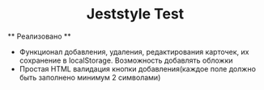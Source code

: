 <h1 align='center'>Jeststyle Test</h1>

** Реализовано **
 - Функционал добавления, удаления, редактирования карточек, их сохранение в localStorage. Возможность добавлять обложки
 - Простая HTML валидация кнопки добавления(каждое поле должно быть заполнено минимум 2 символами)









